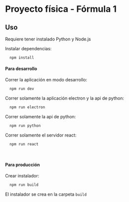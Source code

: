 # Proyecto física - Fórmula 1

## Uso
Requiere tener instalado Python y Node.js

Instalar dependencias:
```bash
  npm install
```

#### Para desarrollo

Correr la aplicación en modo desarrollo:
```bash
  npm run dev
```
Correr solamente la aplicación electron y la api de python:
```bash
  npm run electron
``` 

Correr solamente la api de python:
```bash
  npm run python
```

Correr solamente el servidor react:
```bash
  npm run react
```
<br>

#### Para producción
Crear instalador:
```bash
  npm run build
```
El instalador se crea en la carpeta `build`